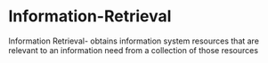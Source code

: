 # Information-Retrieval
Information Retrieval- obtains information system resources that are relevant to an information need from a collection of those resources
